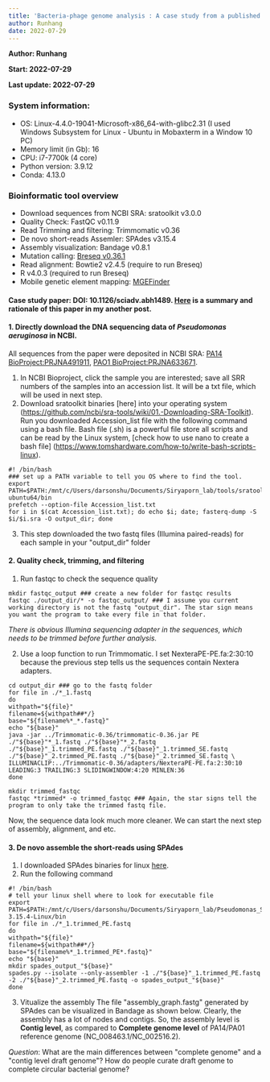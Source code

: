 ```yaml
---
title: 'Bacteria-phage genome analysis : A case study from a published paper'
author: Runhang
date: 2022-07-29
---
```


**Author: Runhang**

**Start: 2022-07-29**

**Last update: 2022-07-29**

### System information:

- OS: Linux-4.4.0-19041-Microsoft-x86_64-with-glibc2.31 (I used Windows Subsystem for Linux - Ubuntu in Mobaxterm in a Window 10 PC)
- Memory limit (in Gb): 16
- CPU: i7-7700k (4 core)
- Python version: 3.9.12
- Conda: 4.13.0

### Bioinformatic tool overview
- Download sequences from NCBI SRA: sratoolkit v3.0.0
- Quality Check: FastQC v0.11.9
- Read Trimming and filtering: Trimmomatic v0.36
- De novo short-reads Assemler: SPAdes v3.15.4
- Assembly visualization: Bandage v0.8.1
- Mutation calling: [Breseq v0.36.1](https://barricklab.org/twiki/pub/Lab/ToolsBacterialGenomeResequencing/documentation/index.html)
- Read alignment: Bowtie2 v2.4.5 (require to run Breseq)
- R v4.0.3 (required to run Breseq)
- Mobile genetic element mapping: [MGEFinder](https://github.com/bhattlab/MGEfinder)

#### Case study paper: DOI: 10.1126/sciadv.abh1489. [Here](https://github.com/RunhangShu/RunhangWebsite/edit/main/content/en/2022-07-28-Prophage%20analysis.md) is a summary and rationale of this paper in my another post. 

#### 1. Directly download the DNA sequencing data of *Pseudomonas aeruginosa* in NCBI. 
All sequences from the paper were deposited in NCBI SRA: [PA14 BioProject:PRJNA491911](https://www.ncbi.nlm.nih.gov/bioproject/?term=PRJNA491911.), [PAO1 BioProject:PRJNA633671](https://www.ncbi.nlm.nih.gov/bioproject/PRJNA633671).

1) In NCBI Bioproject, click the sample you are interested; save all SRR numbers of the samples into an accession list. It will be a txt file, which will be used in next step. 
2) Download sratoolkit binaries [here] into your operating system (https://github.com/ncbi/sra-tools/wiki/01.-Downloading-SRA-Toolkit). Run you downloaded Accession_list file with the following command using a bash file. Bash file (.sh) is a powerful file store all scripts and can be read by the Linux system, [check how to use nano to create a bash file] (https://www.tomshardware.com/how-to/write-bash-scripts-linux). 

```
#! /bin/bash
### set up a PATH variable to tell you OS where to find the tool. 
export PATH=$PATH:/mnt/c/Users/darsonshu/Documents/Siryaporn_lab/tools/sratoolkit.3.0.0-ubuntu64/bin
prefetch --option-file Accession_list.txt
for i in $(cat Accession_list.txt); do echo $i; date; fasterq-dump -S $i/$i.sra -O output_dir; done
```
3) This step downloaded the two fastq files (Illumina paired-reads) for each sample in your "output_dir" folder

#### 2. Quality check, trimming, and filtering 

1) Run fastqc to check the sequence quality  
```
mkdir fastqc_output ### create a new folder for fastqc results
fastqc ./output_dir/* -o fastqc_output/ ### I assume you current working directory is not the fastq "output_dir". The star sign means you want the program to take every file in that folder.
```

*There is obvious Illumina sequencing adapter in the sequences, which needs to be trimmed before further analysis.* 

2) Use a loop function to run Trimmomatic. I set NexteraPE-PE.fa:2:30:10 because the previous step tells us the sequences contain Nextera adapters. 
```
cd output_dir ### go to the fastq folder
for file in ./*_1.fastq
do
withpath="${file}"
filename=${withpath##*/}
base="${filename%*_*.fastq}"
echo "${base}"
java -jar ../Trimmomatic-0.36/trimmomatic-0.36.jar PE ./"${base}"*_1.fastq ./"${base}"*_2.fastq ./"${base}"_1.trimmed_PE.fastq ./"${base}"_1.trimmed_SE.fastq ./"${base}"_2.trimmed_PE.fastq ./"${base}"_2.trimmed_SE.fastq \
ILLUMINACLIP:../Trimmomatic-0.36/adapters/NexteraPE-PE.fa:2:30:10 LEADING:3 TRAILING:3 SLIDINGWINDOW:4:20 MINLEN:36
done
```

```
mkdir trimmed_fastqc
fastqc *trimmed* -o trimmed_fastqc ### Again, the star signs tell the program to only take the trimmed fastq file. 
```

Now, the sequence data look much more cleaner. We can start the next step of assembly, alignment, and etc.

#### 3. De novo assemble the short-reads using SPAdes

1) I downloaded SPAdes binaries for linux [here](https://cab.spbu.ru/software/spades/). 
2) Run the following command
```
#! /bin/bash
# tell your linux shell where to look for executable file 
export PATH=$PATH:/mnt/c/Users/darsonshu/Documents/Siryaporn_lab/Pseudomonas_Sci_Advan/SPAdes-3.15.4-Linux/bin
for file in ./*_1.trimmed_PE.fastq
do
withpath="${file}"
filename=${withpath##*/}
base="${filename%*_1.trimmed_PE*.fastq}"
echo "${base}"
mkdir spades_output_"${base}"
spades.py --isolate --only-assembler -1 ./"${base}"_1.trimmed_PE.fastq -2 ./"${base}"_2.trimmed_PE.fastq -o spades_output_"${base}"
done
``` 
3) Vitualize the assembly 
The file "assembly_graph.fastg" generated by SPAdes can be visualized in Bandage as shown below. Clearly, the assembly has a lot of nodes and contigs. So, the assembly level is **Contig level**, as compared to **Complete genome level** of PA14/PA01 reference genome (NC_008463.1/NC_002516.2). 

*Question*: What are the main differences between "complete genome" and a "contig level draft genome"? How do people curate draft genome to complete circular bacterial genome? 



